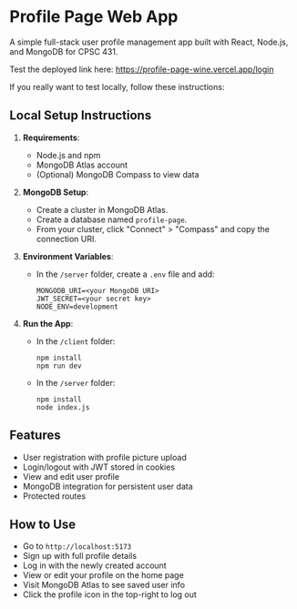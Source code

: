 # Profile Page Web App

A simple full-stack user profile management app built with React, Node.js, and MongoDB for CPSC 431.

Test the deployed link here: https://profile-page-wine.vercel.app/login

If you really want to test locally, follow these instructions:
## Local Setup Instructions

1. **Requirements**:
   - Node.js and npm
   - MongoDB Atlas account
   - (Optional) MongoDB Compass to view data

2. **MongoDB Setup**:
   - Create a cluster in MongoDB Atlas.
   - Create a database named `profile-page`.
   - From your cluster, click "Connect" > "Compass" and copy the connection URI.

3. **Environment Variables**:
   - In the `/server` folder, create a `.env` file and add:

     ```
     MONGODB_URI=<your MongoDB URI>
     JWT_SECRET=<your secret key>
     NODE_ENV=development
     ```

4. **Run the App**:
   - In the `/client` folder:

     ```
     npm install
     npm run dev
     ```

   - In the `/server` folder:

     ```
     npm install
     node index.js
     ```

## Features

- User registration with profile picture upload
- Login/logout with JWT stored in cookies
- View and edit user profile
- MongoDB integration for persistent user data
- Protected routes

## How to Use

- Go to `http://localhost:5173`
- Sign up with full profile details
- Log in with the newly created account
- View or edit your profile on the home page
- Visit MongoDB Atlas to see saved user info
- Click the profile icon in the top-right to log out
